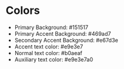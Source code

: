 # Colors

- Primary Background: #151517
- Primary Accent Background: #469ad7
- Secondary Accent Background: #e67d3e
- Accent text color: #e9e3e7
- Normal text color: #b0aeaf
- Auxiliary text color: #e9e3e7a0
